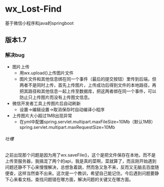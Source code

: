 # wx_Lost-Find
基于微信小程序和java的springboot

## 版本1.7

### 解决bug
* 图片上传
  * 用wx.upload()上传图片文件
  * 图片文件和其他信息绑在同一个事件（最后的提交按钮）里传到后端，但两者不是同时上传，首先上传图片，上传成功后得到文件的本地路径，再把其路径和其他信息一起上传至数据库，把这两者绑在同一个事件，可以防止只上传图片而没有上传图文信息。
* 微信开发者工具上传图片后自动刷新
  * 设置->编辑设置->取消保存时自动编译小程序
* 上传图片大小超过1MB出现异常
  * 在yml中配置spring.servlet.multipart.maxFileSize=10Mb（默认1MB） spring.servlet.multipart.maxRequestSize=10Mb

###### 吐槽
之前出现那个问题是因为用了wx.saveFile()，这个是把文件保存在本地，而不是上传至服务器，我搞混了两个的api，我是真的菜啊，菜就算了，而且刚开始遇到问题还静不下心来慢慢解决，总想急着跳，然而急又急不来，反而又无脑去百度随便查，这样当然查不出来。这次是一个教训，希望自己能记住。今后遇到问题要静下心来看文档，查找问题错在哪方面，解决问题的关键又在哪方面。
